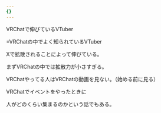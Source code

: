 ```yaml
---
{}
---
```

  

VRChatで伸びているVTuber

=VRChatの中でよく知られているVTuber

Xで拡散されることによって伸びている。

まずVRChatの中では拡散力が小さすぎる。

VRChatやってる人はVRChatの動画を見ない。（始める前に見る）

  

VRChatでイベントをやったときに

人がどのくらい集まるのかという話でもある。